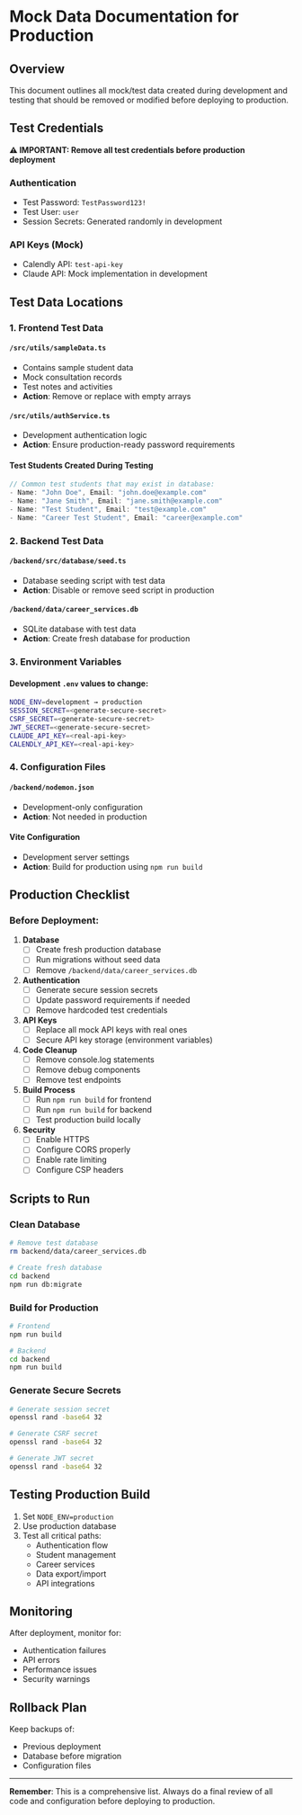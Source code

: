 # Mock Data Documentation for Production

## Overview
This document outlines all mock/test data created during development and testing that should be removed or modified before deploying to production.

## Test Credentials
**⚠️ IMPORTANT: Remove all test credentials before production deployment**

### Authentication
- Test Password: `TestPassword123!`
- Test User: `user`
- Session Secrets: Generated randomly in development

### API Keys (Mock)
- Calendly API: `test-api-key`
- Claude API: Mock implementation in development

## Test Data Locations

### 1. Frontend Test Data

#### `/src/utils/sampleData.ts`
- Contains sample student data
- Mock consultation records
- Test notes and activities
- **Action**: Remove or replace with empty arrays

#### `/src/utils/authService.ts`
- Development authentication logic
- **Action**: Ensure production-ready password requirements

#### Test Students Created During Testing
```javascript
// Common test students that may exist in database:
- Name: "John Doe", Email: "john.doe@example.com"
- Name: "Jane Smith", Email: "jane.smith@example.com"
- Name: "Test Student", Email: "test@example.com"
- Name: "Career Test Student", Email: "career@example.com"
```

### 2. Backend Test Data

#### `/backend/src/database/seed.ts`
- Database seeding script with test data
- **Action**: Disable or remove seed script in production

#### `/backend/data/career_services.db`
- SQLite database with test data
- **Action**: Create fresh database for production

### 3. Environment Variables

#### Development `.env` values to change:
```bash
NODE_ENV=development → production
SESSION_SECRET=<generate-secure-secret>
CSRF_SECRET=<generate-secure-secret>
JWT_SECRET=<generate-secure-secret>
CLAUDE_API_KEY=<real-api-key>
CALENDLY_API_KEY=<real-api-key>
```

### 4. Configuration Files

#### `/backend/nodemon.json`
- Development-only configuration
- **Action**: Not needed in production

#### Vite Configuration
- Development server settings
- **Action**: Build for production using `npm run build`

## Production Checklist

### Before Deployment:

1. **Database**
   - [ ] Create fresh production database
   - [ ] Run migrations without seed data
   - [ ] Remove `/backend/data/career_services.db`

2. **Authentication**
   - [ ] Generate secure session secrets
   - [ ] Update password requirements if needed
   - [ ] Remove hardcoded test credentials

3. **API Keys**
   - [ ] Replace all mock API keys with real ones
   - [ ] Secure API key storage (environment variables)

4. **Code Cleanup**
   - [ ] Remove console.log statements
   - [ ] Remove debug components
   - [ ] Remove test endpoints

5. **Build Process**
   - [ ] Run `npm run build` for frontend
   - [ ] Run `npm run build` for backend
   - [ ] Test production build locally

6. **Security**
   - [ ] Enable HTTPS
   - [ ] Configure CORS properly
   - [ ] Enable rate limiting
   - [ ] Configure CSP headers

## Scripts to Run

### Clean Database
```bash
# Remove test database
rm backend/data/career_services.db

# Create fresh database
cd backend
npm run db:migrate
```

### Build for Production
```bash
# Frontend
npm run build

# Backend
cd backend
npm run build
```

### Generate Secure Secrets
```bash
# Generate session secret
openssl rand -base64 32

# Generate CSRF secret
openssl rand -base64 32

# Generate JWT secret
openssl rand -base64 32
```

## Testing Production Build

1. Set `NODE_ENV=production`
2. Use production database
3. Test all critical paths:
   - Authentication flow
   - Student management
   - Career services
   - Data export/import
   - API integrations

## Monitoring

After deployment, monitor for:
- Authentication failures
- API errors
- Performance issues
- Security warnings

## Rollback Plan

Keep backups of:
- Previous deployment
- Database before migration
- Configuration files

---

**Remember**: This is a comprehensive list. Always do a final review of all code and configuration before deploying to production.